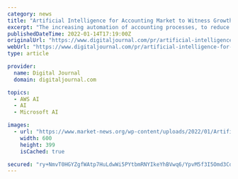 ```yaml
---
category: news
title: "Artificial Intelligence for Accounting Market to Witness Growth Acceleration | Microsoft, AWS, Xero"
excerpt: "The increasing automation of accounting processes, to reduce human intervention and consequent errors, is the main factor behind the exceptional rise of global artificial intelligence in the ..."
publishedDateTime: 2022-01-14T17:19:00Z
originalUrl: "https://www.digitaljournal.com/pr/artificial-intelligence-for-accounting-market-to-witness-growth-acceleration-microsoft-aws-xero"
webUrl: "https://www.digitaljournal.com/pr/artificial-intelligence-for-accounting-market-to-witness-growth-acceleration-microsoft-aws-xero"
type: article

provider:
  name: Digital Journal
  domain: digitaljournal.com

topics:
  - AWS AI
  - AI
  - Microsoft AI

images:
  - url: "https://www.market-news.org/wp-content/uploads/2022/01/Artificial-Intelligence-for-Accounting.jpg"
    width: 600
    height: 399
    isCached: true

secured: "ry+NmvT0HGYZgfWAtp7HuLdwWi5PYtbmRNYIkeYhBVwq6/YpvM5f3I5Omd3Cd4ZpT1jVNcQoxrFzznl6Tlub8r0y5Z9yW9huysltKAb/JbiVIcfqhUDbLUQbJI0R0Sjn1eesUGnF/3EKMR1FGAde2jUOCgA8otjRIV6GrT12bBsw78lhLR9kJmUaOsSopYl+EhqC2Nu0IJ6c0qs0tVlbKbYg5RGPk51LYKlxPqxr3EZeQtxVxNtG51A2KfeK2y+COeXQmwrk5FZVFgA4l6IkL+UWcuW1uoCgF+DtEBCCDniu98YvhhjuIvY69USMkvrAqYr9ox63NJ/PG3Te8LtMR9YHA8pAObc61npMlemf4HU=;KHcihnMijC7xXLGqDYAy3Q=="
---
```


